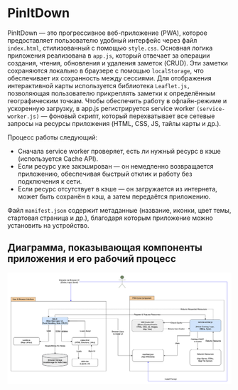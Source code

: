# PinItDown

PinItDown — это прогрессивное веб-приложение (PWA), которое предоставляет пользователю удобный интерфейс через файл `index.html`, стилизованный с помощью `style.css`. Основная логика приложения реализована в `app.js`, который отвечает за операции создания, чтения, обновления и удаления заметок (CRUD). Эти заметки сохраняются локально в браузере с помощью `localStorage`, что обеспечивает их сохранность между сессиями. Для отображения интерактивной карты используется библиотека `Leaflet.js,` позволяющая пользователю прикреплять заметки к определённым географическим точкам. Чтобы обеспечить работу в офлайн-режиме и ускоренную загрузку, в app.js регистрируется service worker `(service-worker.js)` — фоновый скрипт, который перехватывает все сетевые запросы на ресурсы приложения (HTML, CSS, JS, тайлы карты и др.).

Процесс работы следующий:

* Сначала service worker проверяет, есть ли нужный ресурс в кэше (используется Cache API).
* Если ресурс уже закэширован — он немедленно возвращается приложению, обеспечивая быстрый отклик и работу без подключения к сети.
* Если ресурс отсутствует в кэше — он загружается из интернета, может быть сохранён в кэш, а затем передаётся приложению.

Файл `manifest.json` содержит метаданные (название, иконки, цвет темы, стартовая страница и др.), благодаря которым приложение можно установить на устройство.

## Диаграмма, показывающая компоненты приложения и его рабочий процесс

![how the app works](./diagram/pid-pwa.png)
